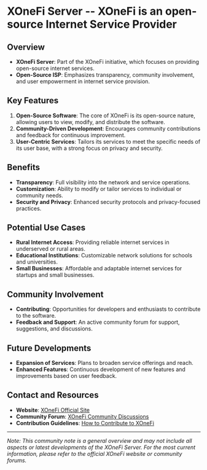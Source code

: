 # XOneFi Server -- XOneFi is an open-source Internet Service Provider

## Overview
- **XOneFi Server**: Part of the XOneFi initiative, which focuses on providing open-source internet services.
- **Open-Source ISP**: Emphasizes transparency, community involvement, and user empowerment in internet service provision.

## Key Features
1. **Open-Source Software**: The core of XOneFi is its open-source nature, allowing users to view, modify, and distribute the software.
2. **Community-Driven Development**: Encourages community contributions and feedback for continuous improvement.
3. **User-Centric Services**: Tailors its services to meet the specific needs of its user base, with a strong focus on privacy and security.

## Benefits
- **Transparency**: Full visibility into the network and service operations.
- **Customization**: Ability to modify or tailor services to individual or community needs.
- **Security and Privacy**: Enhanced security protocols and privacy-focused practices.

## Potential Use Cases
- **Rural Internet Access**: Providing reliable internet services in underserved or rural areas.
- **Educational Institutions**: Customizable network solutions for schools and universities.
- **Small Businesses**: Affordable and adaptable internet services for startups and small businesses.

## Community Involvement
- **Contributing**: Opportunities for developers and enthusiasts to contribute to the software.
- **Feedback and Support**: An active community forum for support, suggestions, and discussions.

## Future Developments
- **Expansion of Services**: Plans to broaden service offerings and reach.
- **Enhanced Features**: Continuous development of new features and improvements based on user feedback.

## Contact and Resources
- **Website**: [XOneFi Official Site](https://xmesh.org)
- **Community Forum**: [XOneFi Community Discussions](#)
- **Contribution Guidelines**: [How to Contribute to XOneFi](https://github.com/xmeshlab/xonefi/blob/master/CONTRIBUTING.md)

---

*Note: This community note is a general overview and may not include all aspects or latest developments of the XOneFi Server. For the most current information, please refer to the official XOneFi website or community forums.*
